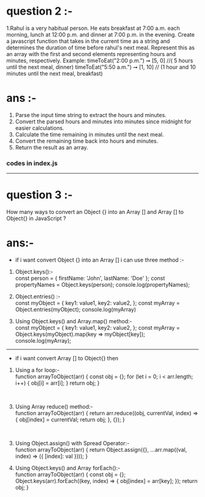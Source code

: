 # question 2 :- 
1.Rahul is a very habitual person. He eats breakfast at 7:00 a.m. each morning, lunch at
12:00 p.m. and dinner at 7:00 p.m. in the evening.
Create a javascript function that takes in the current time as a string and determines the
 duration of time before rahul's next meal. Represent this as an array with the first and
second elements representing hours and minutes, respectively.
 Example:
 timeToEat("2:00 p.m.") ➞ [5, 0]
 //( 5 hours until the next meal, dinner)
 timeToEat("5:50 a.m.") ➞ [1, 10]
 // (1 hour and 10 minutes until the next meal, breakfast)

 # ans :-
 1. Parse the input time string to extract the hours and minutes. <br>
2. Convert the parsed hours and minutes into minutes since midnight for easier calculations.<br>
3. Calculate the time remaining in minutes until the next meal.<br>
4. Convert the remaining time back into hours and minutes. <br>
5. Return the result as an array. <br>

### codes in index.js


<hr>

# question 3 :-
How many ways to convert an Object {} into an Array [] and Array [] to Object{} in
JavaScript ?

# ans:-
 * if i want  convert Object {} into an Array [] i can use three method :- <br>
 
 1. Object.keys():-<br>
 const person = {
    firstName: 'John',
    lastName: 'Doe'
};
const propertyNames = Object.keys(person);
console.log(propertyNames);


 3. Object.entries() :- <br>
 const myObject = {
  key1: value1,
  key2: value2,
};
const myArray = Object.entries(myObject);
console.log(myArray)

3. Using Object.keys() and Array.map() method:-<br>
 const myObject = {
  key1: value1,
  key2: value2,
};
const myArray = Object.keys(myObject).map(key => myObject[key]);
console.log(myArray);


 <hr>
 
* if i want convert Array [] to Object{}  then  <br>

 1. Using a for loop:- <br>
 function arrayToObject(arr) {
  const obj = {};
  for (let i = 0; i < arr.length; i++) {
    obj[i] = arr[i];
  }
  return obj;
}
 <br>
 
3. Using Array reduce() method:- <br>
function arrayToObject(arr) {
  return arr.reduce((obj, currentVal, index) => {
    obj[index] = currentVal;
    return obj;
  }, {});
}

<br>

3. Using Object.assign() with Spread Operator:-<br>
function arrayToObject(arr) {
  return Object.assign({}, ...arr.map((val, index) => ({ [index]: val })));
}

4. Using Object.keys() and Array forEach():-<br>
function arrayToObject(arr) {
  const obj = {};
  Object.keys(arr).forEach((key, index) => {
    obj[index] = arr[key];
  });
  return obj;
}
<!-- ************************************ -->


